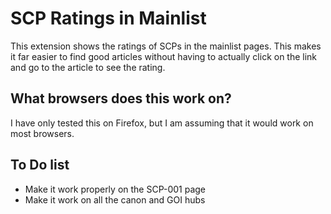 # SCP Ratings in Mainlist
This extension shows the ratings of SCPs in the mainlist pages. This makes it far easier to find good articles without having to actually click on the link and go to the article to see the rating.
## What browsers does this work on?
I have only tested this on Firefox, but I am assuming that it would work on most browsers.
## To Do list
- Make it work properly on the SCP-001 page
- Make it work on all the canon and GOI hubs
